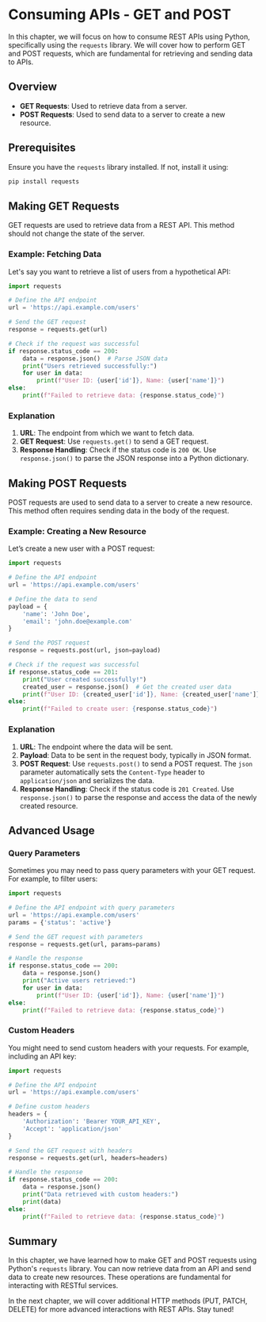 # Consuming APIs - GET and POST

In this chapter, we will focus on how to consume REST APIs using Python, specifically using the `requests` library. We will cover how to perform GET and POST requests, which are fundamental for retrieving and sending data to APIs.

## Overview

- **GET Requests**: Used to retrieve data from a server.
- **POST Requests**: Used to send data to a server to create a new resource.

## Prerequisites

Ensure you have the `requests` library installed. If not, install it using:

```bash
pip install requests
```

## Making GET Requests

GET requests are used to retrieve data from a REST API. This method should not change the state of the server.

### Example: Fetching Data

Let's say you want to retrieve a list of users from a hypothetical API:

```python
import requests

# Define the API endpoint
url = 'https://api.example.com/users'

# Send the GET request
response = requests.get(url)

# Check if the request was successful
if response.status_code == 200:
    data = response.json()  # Parse JSON data
    print("Users retrieved successfully:")
    for user in data:
        print(f"User ID: {user['id']}, Name: {user['name']}")
else:
    print(f"Failed to retrieve data: {response.status_code}")
```

### Explanation

1. **URL**: The endpoint from which we want to fetch data.
2. **GET Request**: Use `requests.get()` to send a GET request.
3. **Response Handling**: Check if the status code is `200 OK`. Use `response.json()` to parse the JSON response into a Python dictionary.

## Making POST Requests

POST requests are used to send data to a server to create a new resource. This method often requires sending data in the body of the request.

### Example: Creating a New Resource

Let’s create a new user with a POST request:

```python
import requests

# Define the API endpoint
url = 'https://api.example.com/users'

# Define the data to send
payload = {
    'name': 'John Doe',
    'email': 'john.doe@example.com'
}

# Send the POST request
response = requests.post(url, json=payload)

# Check if the request was successful
if response.status_code == 201:
    print("User created successfully!")
    created_user = response.json()  # Get the created user data
    print(f"User ID: {created_user['id']}, Name: {created_user['name']}")
else:
    print(f"Failed to create user: {response.status_code}")
```

### Explanation

1. **URL**: The endpoint where the data will be sent.
2. **Payload**: Data to be sent in the request body, typically in JSON format.
3. **POST Request**: Use `requests.post()` to send a POST request. The `json` parameter automatically sets the `Content-Type` header to `application/json` and serializes the data.
4. **Response Handling**: Check if the status code is `201 Created`. Use `response.json()` to parse the response and access the data of the newly created resource.

## Advanced Usage

### Query Parameters

Sometimes you may need to pass query parameters with your GET request. For example, to filter users:

```python
import requests

# Define the API endpoint with query parameters
url = 'https://api.example.com/users'
params = {'status': 'active'}

# Send the GET request with parameters
response = requests.get(url, params=params)

# Handle the response
if response.status_code == 200:
    data = response.json()
    print("Active users retrieved:")
    for user in data:
        print(f"User ID: {user['id']}, Name: {user['name']}")
else:
    print(f"Failed to retrieve data: {response.status_code}")
```

### Custom Headers

You might need to send custom headers with your requests. For example, including an API key:

```python
import requests

# Define the API endpoint
url = 'https://api.example.com/users'

# Define custom headers
headers = {
    'Authorization': 'Bearer YOUR_API_KEY',
    'Accept': 'application/json'
}

# Send the GET request with headers
response = requests.get(url, headers=headers)

# Handle the response
if response.status_code == 200:
    data = response.json()
    print("Data retrieved with custom headers:")
    print(data)
else:
    print(f"Failed to retrieve data: {response.status_code}")
```

## Summary

In this chapter, we have learned how to make GET and POST requests using Python's `requests` library. You can now retrieve data from an API and send data to create new resources. These operations are fundamental for interacting with RESTful services.

In the next chapter, we will cover additional HTTP methods (PUT, PATCH, DELETE) for more advanced interactions with REST APIs. Stay tuned!